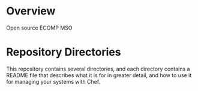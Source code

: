 Overview
========
Open source ECOMP MSO

Repository Directories
======================

This repository contains several directories, and each directory contains a README file that describes what it is for in greater detail, and how to use it for managing your systems with Chef.


